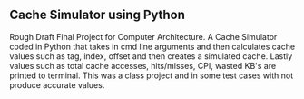 ## Cache Simulator using Python ##
Rough Draft Final Project for Computer Architecture.
A Cache Simulator coded in Python that takes in cmd line arguments and then calculates 
cache values such as tag, index, offset and then creates a simulated cache. Lastly values 
such as total cache accesses, hits/misses, CPI, wasted KB's are printed to terminal. 
This was a class project and in some test cases with not produce accurate values.
